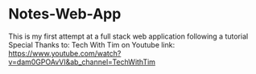 # Notes-Web-App
This is my first attempt at a full stack web application following a tutorial
Special Thanks to: Tech With Tim on Youtube
link: https://www.youtube.com/watch?v=dam0GPOAvVI&ab_channel=TechWithTim
